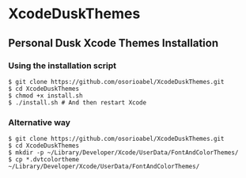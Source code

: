 # XcodeDuskThemes
Personal Dusk Xcode Themes 
Installation
---- 

### Using the installation script

	$ git clone https://github.com/osorioabel/XcodeDuskThemes.git
	$ cd XcodeDuskThemes
	$ chmod +x install.sh
	$ ./install.sh # And then restart Xcode

### Alternative way

	$ git clone https://github.com/osorioabel/XcodeDuskThemes.git
	$ cd XcodeDuskThemes
	$ mkdir -p ~/Library/Developer/Xcode/UserData/FontAndColorThemes/
	$ cp *.dvtcolortheme ~/Library/Developer/Xcode/UserData/FontAndColorThemes/
